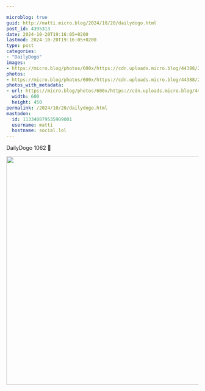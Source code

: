 ```yaml
---

microblog: true
guid: http://matti.micro.blog/2024/10/20/dailydogo.html
post_id: 4395313
date: 2024-10-20T19:16:05+0200
lastmod: 2024-10-20T19:16:05+0200
type: post
categories:
- "DailyDogo"
images:
- https://micro.blog/photos/600x/https://cdn.uploads.micro.blog/44388/2024/f4c2324e3642482f871d93b8c1dd96eb.jpg
photos:
- https://micro.blog/photos/600x/https://cdn.uploads.micro.blog/44388/2024/f4c2324e3642482f871d93b8c1dd96eb.jpg
photos_with_metadata:
- url: https://micro.blog/photos/600x/https://cdn.uploads.micro.blog/44388/2024/f4c2324e3642482f871d93b8c1dd96eb.jpg
  width: 600
  height: 450
permalink: /2024/10/20/dailydogo.html
mastodon:
  id: 113340879535909001
  username: matti
  hostname: social.lol
---
```

DailyDogo 1062 🐶

<img src="https://micro.blog/photos/600x/https://blog.martin-haehnel.de/uploads/2024/f4c2324e3642482f871d93b8c1dd96eb.jpg" width="600" alt="" />
